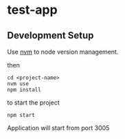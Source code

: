 # test-app

## Development Setup

Use [nvm](https://github.com/nvm-sh/nvm) to node version management.

then

```
cd <project-name>
nvm use
npm install
```

to start the project

```
npm start
```

Application will start from port 3005
